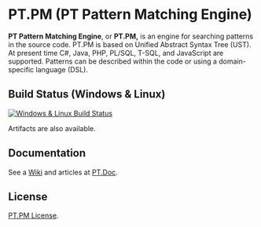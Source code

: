 # PT.PM (PT Pattern Matching Engine)

**PT Pattern Matching Engine**, or **PT.PM,** is an engine for searching patterns
in the source code. PT.PM is based on Unified Abstract Syntax Tree (UST).
At present time C\#, Java, PHP, PL/SQL, T-SQL, and JavaScript are supported.
Patterns can be described within the code or using a domain-specific language (DSL).

## Build Status (Windows & Linux)

[![Windows & Linux Build Status](https://ci.appveyor.com/api/projects/status/vo0acpvek4q1x8yh?svg=true)](https://ci.appveyor.com/project/KvanTTT/pt-pm)

Artifacts are also available.

## Documentation

See a [Wiki](https://github.com/PositiveTechnologies/PT.PM/wiki) and
articles at [PT.Doc](https://github.com/PositiveTechnologies/PT.Doc).

## License

[PT.PM License](LICENSE.md).